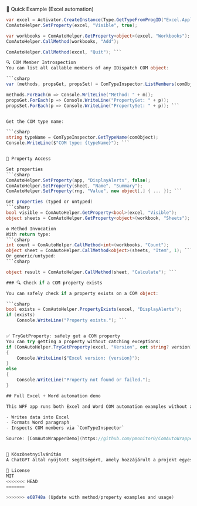 🚀 Quick Example (Excel automation)

```csharp
var excel = Activator.CreateInstance(Type.GetTypeFromProgID("Excel.Application")!);
ComAutoHelper.SetProperty(excel, "Visible", true);

var workbooks = ComAutoHelper.GetProperty<object>(excel, "Workbooks");
ComAutoHelper.CallMethod(workbooks, "Add");

ComAutoHelper.CallMethod(excel, "Quit"); ```

🔍 COM Member Introspection
You can list all callable members of any IDispatch COM object:

```csharp
var (methods, propsGet, propsSet) = ComTypeInspector.ListMembers(comObject);

methods.ForEach(m => Console.WriteLine("Method: " + m));
propsGet.ForEach(p => Console.WriteLine("PropertyGet: " + p));
propsSet.ForEach(p => Console.WriteLine("PropertySet: " + p)); ```


Get the COM type name:

```csharp
string typeName = ComTypeInspector.GetTypeName(comObject);
Console.WriteLine($"COM type: {typeName}"); ```


🧰 Property Access

Set properties
```csharp
ComAutoHelper.SetProperty(app, "DisplayAlerts", false);
ComAutoHelper.SetProperty(sheet, "Name", "Summary");
ComAutoHelper.SetProperty(rng, "Value", new object[,] { ... }); ```

Get properties (typed or untyped)
```csharp
bool visible = ComAutoHelper.GetProperty<bool>(excel, "Visible");
object sheets = ComAutoHelper.GetProperty<object>(workbook, "Sheets"); ```

⚙️ Method Invocation
With return type:
```csharp
int count = ComAutoHelper.CallMethod<int>(workbooks, "Count");
object sheet = ComAutoHelper.CallMethod<object>(sheets, "Item", 1); ```
Or generic/untyped:
```csharp

object result = ComAutoHelper.CallMethod(sheet, "Calculate"); ```

### 🔍 Check if a COM property exists

You can safely check if a property exists on a COM object:

```csharp
bool exists = ComAutoHelper.PropertyExists(excel, "DisplayAlerts");
if (exists)
    Console.WriteLine("Property exists."); ```


✅ TryGetProperty: safely get a COM property
You can try getting a property without catching exceptions:
if (ComAutoHelper.TryGetProperty(excel, "Version", out string? version))
{
    Console.WriteLine($"Excel version: {version}");
}
else
{
    Console.WriteLine("Property not found or failed.");
}

## Full Excel + Word automation demo

This WPF app runs both Excel and Word COM automation examples without any Interop DLLs:

- Writes data into Excel
- Formats Word paragraph
- Inspects COM members via `ComTypeInspector`

Source: [ComAutoWrapperDemo](https://github.com/pmonitor0/ComAutoWrapperDemo)


🙏 Köszönetnyilvánítás
A ChatGPT által nyújtott segítségért, amely hozzájárult a projekt egyes részeinek megvalósításához.

📄 License
MIT
<<<<<<< HEAD
=======

>>>>>>> e68748a (Update with method/property examples and usage)

